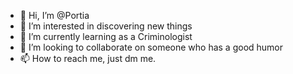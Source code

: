 - 👋 Hi, I’m @Portia
- 👀 I’m interested in discovering new things
- 🌱 I’m currently learning as a Criminologist
- 💞️ I’m looking to collaborate on someone who has a good humor
- 📫 How to reach me, just dm me.

<!---
Porcheee/Porcheee is a ✨ special ✨ repository because its `README.md` (this file) appears on your GitHub profile.
You can click the Preview link to take a look at your changes.
--->
